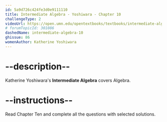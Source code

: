 ```yaml
---
id: 5a9d726c424fe3d0e9111110
title: Intermediate Algebra - Yoshiwara - Chapter 10
challengeType: 2
videoUrl: https://open.umn.edu/opentextbooks/textbooks/intermediate-algebra-2020
# forumTopicId: 301086
dashedName: intermediate-algebra-10
ghissue: 86
womenAuthor: Katherine Yoshiwara 
---
```


# --description--

Katherine Yoshiwara's __Intermediate Algebra__ covers Algebra.

# --instructions--

Read Chapter Ten and complete all the questions with selected solutions.